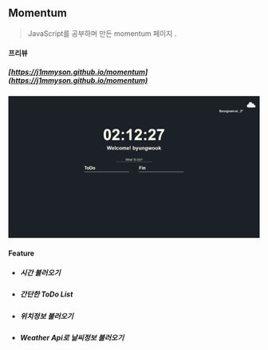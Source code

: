 ## Momentum

> JavaScript를 공부하며 만든 momentum 페이지 .

#### 프리뷰

##### [https://j1mmyson.github.io/momentum](https://j1mmyson.github.io/momentum)

![preview](https://github.com/j1mmyson/momentum/blob/main/img/preview.png?raw=true)

#### Feature
- ##### 시간 불러오기
- ##### 간단한 ToDo List
- ##### 위치정보 불러오기
- ##### Weather Api로 날씨정보 불러오기